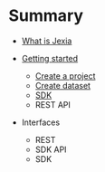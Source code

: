 # Summary

* [What is Jexia](what-is-jexia.md)

* [Getting started](get-started.md)
  * [Create a project](get-started.md#create-a-project-in-the-jexia-console)
  * [Create dataset](get-started.md#create-datasets)
  * [SDK](get-started.md#)
  * REST API
  
* Interfaces
  * REST
  * SDK API
  * SDK

